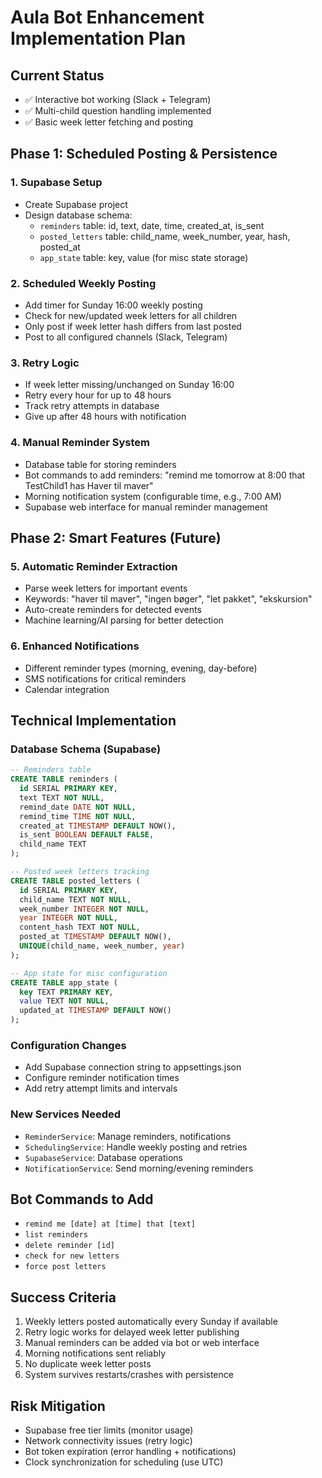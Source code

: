 # Aula Bot Enhancement Implementation Plan

## Current Status
- ✅ Interactive bot working (Slack + Telegram)
- ✅ Multi-child question handling implemented
- ✅ Basic week letter fetching and posting

## Phase 1: Scheduled Posting & Persistence

### 1. Supabase Setup
- Create Supabase project
- Design database schema:
  - `reminders` table: id, text, date, time, created_at, is_sent
  - `posted_letters` table: child_name, week_number, year, hash, posted_at
  - `app_state` table: key, value (for misc state storage)

### 2. Scheduled Weekly Posting
- Add timer for Sunday 16:00 weekly posting
- Check for new/updated week letters for all children
- Only post if week letter hash differs from last posted
- Post to all configured channels (Slack, Telegram)

### 3. Retry Logic
- If week letter missing/unchanged on Sunday 16:00
- Retry every hour for up to 48 hours
- Track retry attempts in database
- Give up after 48 hours with notification

### 4. Manual Reminder System
- Database table for storing reminders
- Bot commands to add reminders: "remind me tomorrow at 8:00 that TestChild1 has Haver til maver"
- Morning notification system (configurable time, e.g., 7:00 AM)
- Supabase web interface for manual reminder management

## Phase 2: Smart Features (Future)

### 5. Automatic Reminder Extraction
- Parse week letters for important events
- Keywords: "haver til maver", "ingen bøger", "let pakket", "ekskursion"
- Auto-create reminders for detected events
- Machine learning/AI parsing for better detection

### 6. Enhanced Notifications
- Different reminder types (morning, evening, day-before)
- SMS notifications for critical reminders
- Calendar integration

## Technical Implementation

### Database Schema (Supabase)
```sql
-- Reminders table
CREATE TABLE reminders (
  id SERIAL PRIMARY KEY,
  text TEXT NOT NULL,
  remind_date DATE NOT NULL,
  remind_time TIME NOT NULL,
  created_at TIMESTAMP DEFAULT NOW(),
  is_sent BOOLEAN DEFAULT FALSE,
  child_name TEXT
);

-- Posted week letters tracking
CREATE TABLE posted_letters (
  id SERIAL PRIMARY KEY,
  child_name TEXT NOT NULL,
  week_number INTEGER NOT NULL,
  year INTEGER NOT NULL,
  content_hash TEXT NOT NULL,
  posted_at TIMESTAMP DEFAULT NOW(),
  UNIQUE(child_name, week_number, year)
);

-- App state for misc configuration
CREATE TABLE app_state (
  key TEXT PRIMARY KEY,
  value TEXT NOT NULL,
  updated_at TIMESTAMP DEFAULT NOW()
);
```

### Configuration Changes
- Add Supabase connection string to appsettings.json
- Configure reminder notification times
- Add retry attempt limits and intervals

### New Services Needed
- `ReminderService`: Manage reminders, notifications
- `SchedulingService`: Handle weekly posting and retries
- `SupabaseService`: Database operations
- `NotificationService`: Send morning/evening reminders

## Bot Commands to Add
- `remind me [date] at [time] that [text]`
- `list reminders`
- `delete reminder [id]`
- `check for new letters`
- `force post letters`

## Success Criteria
1. Weekly letters posted automatically every Sunday if available
2. Retry logic works for delayed week letter publishing
3. Manual reminders can be added via bot or web interface
4. Morning notifications sent reliably
5. No duplicate week letter posts
6. System survives restarts/crashes with persistence

## Risk Mitigation
- Supabase free tier limits (monitor usage)
- Network connectivity issues (retry logic)
- Bot token expiration (error handling + notifications)
- Clock synchronization for scheduling (use UTC)